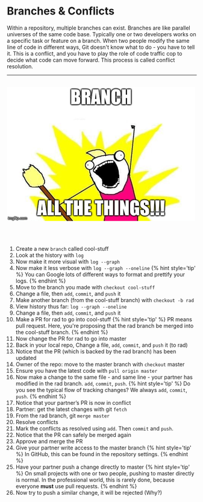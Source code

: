 # Branches & Conflicts
Within a repository, multiple branches can exist.  Branches are like parallel universes of the same code base.  Typically one or two developers works on a specific task or feature on a branch.  When two people modify the same line of code in different ways, Git doesn't know what to do - you have to tell it.  This is a conflict, and you have to play the role of code traffic cop to decide what code can move forward.  This process is called conflict resolution.

<hr><br>

<div>
    <img src="3-meme.jpg">
</div>

<br><br>


1. Create a new `branch` called cool-stuff
1. Look at the history with `log`
1. Now make it more visual with `log --graph`
1. Now make it less verbose with `log --graph --oneline`
{% hint style='tip' %}
You can Google lots of different ways to format and prettify your logs.
{% endhint %}
1. Move to the branch you made with `checkout cool-stuff`
1. Change a file, then `add`, `commit`, and `push` it
1. Make another branch (from the cool-stuff branch) with `checkout -b rad`
1. View history thus far: `log --graph --oneline`
1. Change a file, then `add`, `commit`, and `push` it
1. Make a PR for rad to go into cool-stuff
{% hint style='tip' %}
PR means pull request.  Here, you're proposing that the rad branch be merged into the cool-stuff branch.
{% endhint %}
1. Now change the PR for rad to go into master
1. Back in your local repo, Change a file, `add`, `commit`, and `push` it (to rad)
1. Notice that the PR (which is backed by the rad branch) has been updated
1. Owner of the repo: move to the master branch with `checkout` master
1. Ensure you have the latest code with `pull origin master`
1. Now make a change to the same file - and same line - your partner has modified in the rad branch. `add`, `commit`, `push`.
{% hint style='tip' %}
Do you see the typical flow of tracking changes?  We always `add`, `commit`, `push`.
{% endhint %}
1. Notice that your partner’s PR is now in conflict
1. Partner: get the latest changes with git `fetch`
1. From the rad branch, git `merge master`
1. Resolve conflicts
1. Mark the conflicts as resolved using `add`.  Then `commit` and `push`.
1. Notice that the PR can safely be merged again
1. Approve and merge the PR
1. Give your partner write access to the master branch
{% hint style='tip' %}
In GitHub, this can be found in the repository settings.
{% endhint %}
1. Have your partner push a change directly to master
{% hint style='tip' %}
On small projects with one or two people, pushing to master directly is normal.  In the professional world, this is rarely done, because everyone **must** use pull requests.
{% endhint %}
1. Now try to push a similar change, it will be rejected (Why?)
